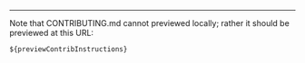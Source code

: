 <!-- Note: Commandline instructions are added into where the placeholder string first appears --->

-------------------

Note that CONTRIBUTING.md cannot previewed locally; rather it should be previewed at this URL:

```
${previewContribInstructions}
```
